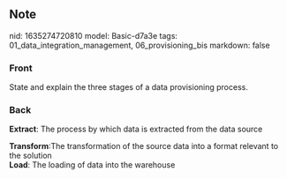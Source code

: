 ## Note
nid: 1635274720810
model: Basic-d7a3e
tags: 01_data_integration_management, 06_provisioning_bis
markdown: false

### Front
State and explain the three stages of a data provisioning process.

### Back
<b>Extract</b>: The process by which data is extracted from the
data source
<div>
  <b>Transform</b>:The transformation of the source data into a
  format relevant to the solution
</div>
<div>
  <b>Load</b>: The loading of data into the warehouse
</div>
